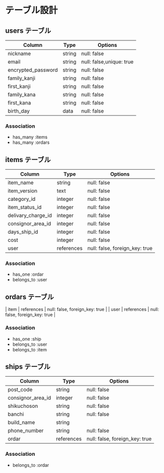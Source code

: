 # テーブル設計

## users テーブル 

| Column             | Type   | Options                  |
| ------------------ | ------ | ----------------------   |
| nickname           | string | null: false              |
| email              | string | null: false,unique: true |
| encrypted_password | string | null: false              |
| family_kanji       | string | null: false              |
| first_kanji        | string | null: false              |
| family_kana        | string | null: false              |
| first_kana         | string | null: false              |
| birth_day          | data   | null: false              |

### Association

- has_many :items
- has_many :ordars

## items テーブル

| Column             | Type       | Options                        |
| ------------------ | ---------- | ------------------------------ |
| item_name          | string     | null: false                    |
| item_version       | text       | null: false                    |
| category_id        | integer    | null: false                    |
| item_status_id     | integer    | null: false                    |
| delivary_charge_id | integer    | null: false                    |
| consignor_area_id  | integer    | null: false                    |
| days_ship_id       | integer    | null: false                    |
| cost               | integer    | null: false                    |
| user               | references | null: false, foreign_key: true |
### Association


- has_one :ordar
- belongs_to :user


## ordars テーブル
| item     | references | null: false, foreign_key: true       |
| user     | references | null: false, foreign_key: true       |



### Association

- has_one    :ship
- belongs_to :user
- belongs_to :item

## ships テーブル

| Column             | Type       | Options                             |
| ------------------ | ---------- | ----------------------------------- |
| post_code          | string     | null: false                         |
| consignor_area_id  | integer    | null: false                         |
| shikuchoson        | string     | null: false                         |
| banchi             | string     | null: false                         |
| build_name         | string     |                                     |
| phone_number       | string     | null: false                         |
| ordar              | references | null: false, foreign_key: true      |
### Association

- belongs_to :ordar
